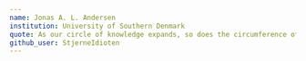 ```yaml
---
name: Jonas A. L. Andersen
institution: University of Southern Denmark
quote: As our circle of knowledge expands, so does the circumference of darkness surrounding it - Einstein
github_user: StjerneIdioten
---
```

